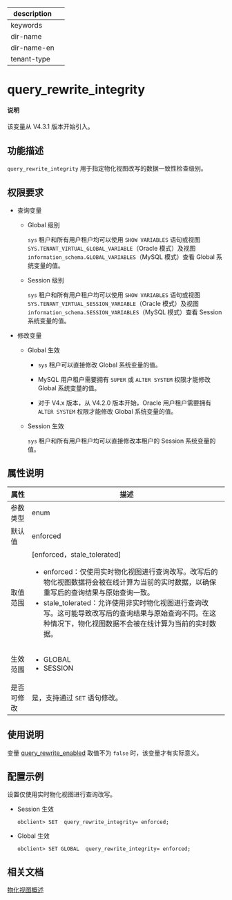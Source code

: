 |description||
|---|---|
|keywords||
|dir-name||
|dir-name-en||
|tenant-type||

# query_rewrite_integrity

<main id="notice" type='explain'>
  <h4>说明</h4>
  <p>该变量从 V4.3.1 版本开始引入。</p>
</main>

## 功能描述

`query_rewrite_integrity` 用于指定物化视图改写的数据一致性检查级别。

## 权限要求

* 查询变量

  * Global 级别

    `sys` 租户和所有用户租户均可以使用 `SHOW VARIABLES` 语句或视图 `SYS.TENANT_VIRTUAL_GLOBAL_VARIABLE`（Oracle 模式）及视图 `information_schema.GLOBAL_VARIABLES`（MySQL 模式）查看 Global 系统变量的值。

  * Session 级别

    `sys` 租户和所有用户租户均可以使用 `SHOW VARIABLES` 语句或视图 `SYS.TENANT_VIRTUAL_SESSION_VARIABLE`（Oracle 模式）及视图 `information_schema.SESSION_VARIABLES`（MySQL 模式）查看 Session 系统变量的值。

* 修改变量

  * Global 生效

    * `sys` 租户可以直接修改 Global 系统变量的值。
  
    * MySQL 用户租户需要拥有 `SUPER` 或 `ALTER SYSTEM` 权限才能修改 Global 系统变量的值。

    * 对于 V4.x 版本，从 V4.2.0 版本开始，Oracle 用户租户需要拥有 `ALTER SYSTEM` 权限才能修改 Global 系统变量的值。

  * Session 生效

    `sys` 租户和所有用户租户均可以直接修改本租户的 Session 系统变量的值。

## 属性说明

| **属性** |  **描述**    |
|----------|--------------|
| 参数类型   |   enum                   |
| 默认值     |   enforced                 |
| 取值范围   | [enforced，stale_tolerated]  <ul><li> enforced：仅使用实时物化视图进行查询改写。改写后的物化视图数据将会被在线计算为当前的实时数据，以确保重写后的查询结果与原始查询一致。</li><li>stale_tolerated：允许使用非实时物化视图进行查询改写。这可能导致改写后的查询结果与原始查询不同。在这种情况下，物化视图数据不会被在线计算为当前的实时数据。</li></ul>    |
| 生效范围   | <ul><li>GLOBAL</li><li>SESSION</li></ul>    |
| 是否可修改  | 是，支持通过 `SET` 语句修改。|

## 使用说明

变量 [query_rewrite_enabled](11050.query_rewrite_enabled-global.md) 取值不为 `false` 时，该变量才有实际意义。

## 配置示例

设置仅使用实时物化视图进行查询改写。

* Session 生效

  ```shell
  obclient> SET  query_rewrite_integrity= enforced;
  ```

* Global 生效

  ```shell
  obclient> SET GLOBAL  query_rewrite_integrity= enforced;
  ```

## 相关文档

[物化视图概述](../../../../700.reference/300.database-object-management/200.manage-object-of-oracle-mode/500.manage-views-of-oracle-mode/200.manage-materialized-views-of-oracle-mode/100.materialized-views-of-oracle-mode/100.materialized-views-overview-of-oracle-mode.md)
